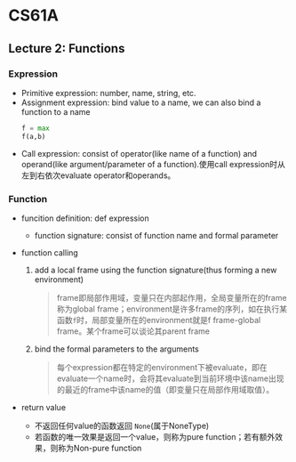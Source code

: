 # CS61A

## Lecture 2: Functions

### Expression
- Primitive expression: number, name, string, etc.
- Assignment expression: bind value to a name, we can also bind a function to a name
    ```python
    f = max
    f(a,b)
    ```
- Call expression: consist of operator(like name of a function) and operand(like argument/parameter of a function).使用call expression时从左到右依次evaluate operator和operands。

### Function
- funcition definition: def expression
    - function signature: consist of function name and formal parameter

- function calling
    1. add a local frame using the function signature(thus forming a new environment)

        > frame即局部作用域，变量只在内部起作用，全局变量所在的frame称为global frame；environment是许多frame的序列，如在执行某函数`f`时，局部变量所在的environment就是f frame-global frame。某个frame可以谈论其parent frame

    2. bind the formal parameters to the arguments

        > 每个expression都在特定的environment下被evaluate，即在evaluate一个name时，会将其evaluate到当前环境中该name出现的最近的frame中该name的值（即变量只在局部作用域取值）。

- return value
    - 不返回任何value的函数返回 `None`(属于NoneType)
    - 若函数的唯一效果是返回一个value，则称为pure function；若有额外效果，则称为Non-pure function